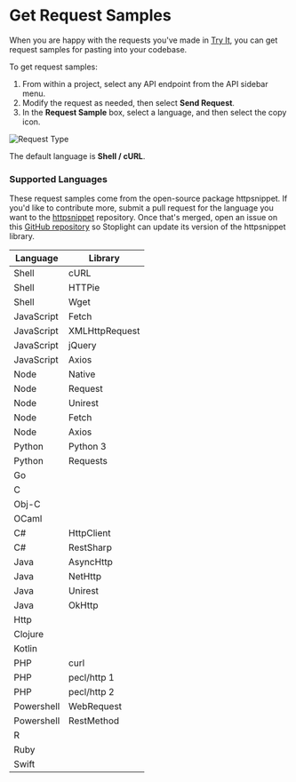 # Get Request Samples

When you are happy with the requests you've made in [Try It](try-it.md), you can get request samples for pasting into your codebase.

To get request samples:

1. From within a project, select any API endpoint from the API sidebar menu. 
2. Modify the request as needed, then select **Send Request**.
3. In the **Request Sample** box, select a language, and then select the copy icon.

<!--
focus: false
-->
![Request Type](https://stoplight.io/api/v1/projects/cHJqOjI/images/gEm4ChHMWdM)

The default language is **Shell / cURL**.

### Supported Languages

These request samples come from the open-source package httpsnippet. If you'd like to contribute more, submit a pull request for the language you want to the [httpsnippet](https://github.com/Kong/httpsnippet) repository. Once that's merged, open an issue on this [GitHub repository](https://github.com/stoplightio/elements) so Stoplight can update its version of the httpsnippet library.

Language | Library
---------|----------
Shell | cURL
Shell | HTTPie
Shell | Wget
JavaScript | Fetch
JavaScript | XMLHttpRequest
JavaScript | jQuery
JavaScript | Axios
Node | Native
Node | Request
Node | Unirest
Node | Fetch
Node | Axios
Python | Python 3
Python | Requests
Go | |
C | |
Obj-C | |
OCaml | |
C# | HttpClient
C# | RestSharp
Java | AsyncHttp
Java | NetHttp
Java | Unirest
Java | OkHttp
Http | |
Clojure | |
Kotlin | |
PHP | curl
PHP | pecl/http 1
PHP | pecl/http 2
Powershell | WebRequest
Powershell | RestMethod
R | |
Ruby | |
Swift | |